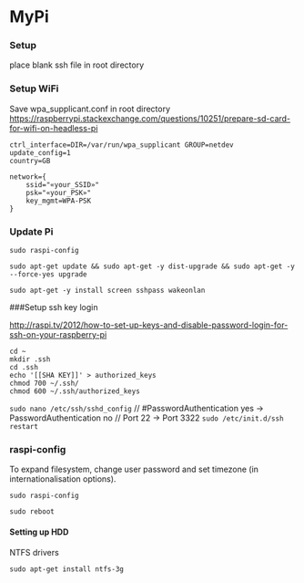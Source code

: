 # MyPi

### Setup 

place blank ssh file in root directory

### Setup WiFi

Save wpa_supplicant.conf in root directory
https://raspberrypi.stackexchange.com/questions/10251/prepare-sd-card-for-wifi-on-headless-pi

```
ctrl_interface=DIR=/var/run/wpa_supplicant GROUP=netdev
update_config=1
country=GB

network={
    ssid="«your_SSID»"
    psk="«your_PSK»"
    key_mgmt=WPA-PSK
}
```


### Update Pi

 ```
sudo raspi-config

sudo apt-get update && sudo apt-get -y dist-upgrade && sudo apt-get -y --force-yes upgrade

sudo apt-get -y install screen sshpass wakeonlan
```


###Setup ssh key login

http://raspi.tv/2012/how-to-set-up-keys-and-disable-password-login-for-ssh-on-your-raspberry-pi

```
cd ~
mkdir .ssh
cd .ssh
echo '[[SHA KEY]]' > authorized_keys
chmod 700 ~/.ssh/
chmod 600 ~/.ssh/authorized_keys
```
`sudo nano /etc/ssh/sshd_config` // #PasswordAuthentication yes -> PasswordAuthentication no
                                 // Port 22 -> Port 3322
`sudo /etc/init.d/ssh restart`


### raspi-config

To expand filesystem, change user password and set timezone (in internationalisation options).

`sudo raspi-config`

`sudo reboot`


#### Setting up HDD


NTFS drivers
```
sudo apt-get install ntfs-3g

